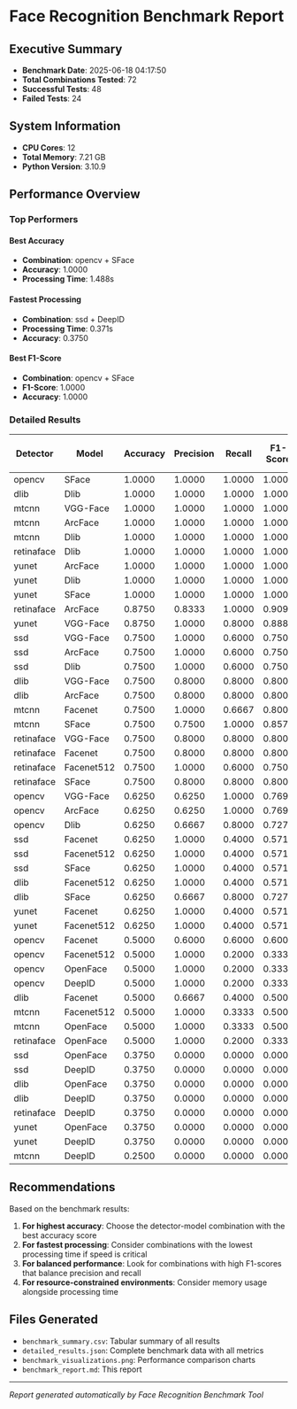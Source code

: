 # Face Recognition Benchmark Report

## Executive Summary

- **Benchmark Date**: 2025-06-18 04:17:50
- **Total Combinations Tested**: 72
- **Successful Tests**: 48
- **Failed Tests**: 24

## System Information

- **CPU Cores**: 12
- **Total Memory**: 7.21 GB
- **Python Version**: 3.10.9

## Performance Overview

### Top Performers

#### Best Accuracy
- **Combination**: opencv + SFace
- **Accuracy**: 1.0000
- **Processing Time**: 1.488s

#### Fastest Processing
- **Combination**: ssd + DeepID
- **Processing Time**: 0.371s
- **Accuracy**: 0.3750

#### Best F1-Score
- **Combination**: opencv + SFace
- **F1-Score**: 1.0000
- **Accuracy**: 1.0000

### Detailed Results

| Detector | Model | Accuracy | Precision | Recall | F1-Score | Avg Time (s) | Memory (MB) |
|----------|-------|----------|-----------|--------|----------|--------------|-------------|
| opencv | SFace | 1.0000 | 1.0000 | 1.0000 | 1.0000 | 1.488 | 3.3 |
| dlib | Dlib | 1.0000 | 1.0000 | 1.0000 | 1.0000 | 33.055 | -56.4 |
| mtcnn | VGG-Face | 1.0000 | 1.0000 | 1.0000 | 1.0000 | 3.384 | 303.8 |
| mtcnn | ArcFace | 1.0000 | 1.0000 | 1.0000 | 1.0000 | 2.725 | 45.1 |
| mtcnn | Dlib | 1.0000 | 1.0000 | 1.0000 | 1.0000 | 3.829 | 88.6 |
| retinaface | Dlib | 1.0000 | 1.0000 | 1.0000 | 1.0000 | 20.761 | -25.5 |
| yunet | ArcFace | 1.0000 | 1.0000 | 1.0000 | 1.0000 | 3.267 | 0.1 |
| yunet | Dlib | 1.0000 | 1.0000 | 1.0000 | 1.0000 | 3.750 | 42.4 |
| yunet | SFace | 1.0000 | 1.0000 | 1.0000 | 1.0000 | 3.058 | -26.2 |
| retinaface | ArcFace | 0.8750 | 0.8333 | 1.0000 | 0.9091 | 19.843 | 34.2 |
| yunet | VGG-Face | 0.8750 | 1.0000 | 0.8000 | 0.8889 | 3.994 | -43.6 |
| ssd | VGG-Face | 0.7500 | 1.0000 | 0.6000 | 0.7500 | 0.888 | 118.9 |
| ssd | ArcFace | 0.7500 | 1.0000 | 0.6000 | 0.7500 | 0.739 | 10.9 |
| ssd | Dlib | 0.7500 | 1.0000 | 0.6000 | 0.7500 | 1.123 | -14.1 |
| dlib | VGG-Face | 0.7500 | 0.8000 | 0.8000 | 0.8000 | 55.653 | -139.7 |
| dlib | ArcFace | 0.7500 | 0.8000 | 0.8000 | 0.8000 | 40.287 | 43.4 |
| mtcnn | Facenet | 0.7500 | 1.0000 | 0.6667 | 0.8000 | 3.130 | 6.3 |
| mtcnn | SFace | 0.7500 | 0.7500 | 1.0000 | 0.8571 | 2.143 | 54.7 |
| retinaface | VGG-Face | 0.7500 | 0.8000 | 0.8000 | 0.8000 | 22.965 | -9.8 |
| retinaface | Facenet | 0.7500 | 0.8000 | 0.8000 | 0.8000 | 19.972 | 5.9 |
| retinaface | Facenet512 | 0.7500 | 1.0000 | 0.6000 | 0.7500 | 20.134 | -44.4 |
| retinaface | SFace | 0.7500 | 0.8000 | 0.8000 | 0.8000 | 18.896 | 2.4 |
| opencv | VGG-Face | 0.6250 | 0.6250 | 1.0000 | 0.7692 | 10.741 | -47.9 |
| opencv | ArcFace | 0.6250 | 0.6250 | 1.0000 | 0.7692 | 2.911 | 46.0 |
| opencv | Dlib | 0.6250 | 0.6667 | 0.8000 | 0.7273 | 1.568 | -7.7 |
| ssd | Facenet | 0.6250 | 1.0000 | 0.4000 | 0.5714 | 0.881 | -63.7 |
| ssd | Facenet512 | 0.6250 | 1.0000 | 0.4000 | 0.5714 | 0.761 | -31.9 |
| ssd | SFace | 0.6250 | 1.0000 | 0.4000 | 0.5714 | 0.381 | 15.4 |
| dlib | Facenet512 | 0.6250 | 1.0000 | 0.4000 | 0.5714 | 34.769 | 24.4 |
| dlib | SFace | 0.6250 | 0.6667 | 0.8000 | 0.7273 | 35.055 | 21.0 |
| yunet | Facenet | 0.6250 | 1.0000 | 0.4000 | 0.5714 | 3.316 | 7.1 |
| yunet | Facenet512 | 0.6250 | 1.0000 | 0.4000 | 0.5714 | 3.244 | -22.6 |
| opencv | Facenet | 0.5000 | 0.6000 | 0.6000 | 0.6000 | 1.380 | -27.1 |
| opencv | Facenet512 | 0.5000 | 1.0000 | 0.2000 | 0.3333 | 1.206 | 12.8 |
| opencv | OpenFace | 0.5000 | 1.0000 | 0.2000 | 0.3333 | 1.581 | -176.7 |
| opencv | DeepID | 0.5000 | 1.0000 | 0.2000 | 0.3333 | 1.010 | 87.0 |
| dlib | Facenet | 0.5000 | 0.6667 | 0.4000 | 0.5000 | 33.973 | -142.5 |
| mtcnn | Facenet512 | 0.5000 | 1.0000 | 0.3333 | 0.5000 | 2.975 | 81.1 |
| mtcnn | OpenFace | 0.5000 | 1.0000 | 0.3333 | 0.5000 | 2.373 | 87.9 |
| retinaface | OpenFace | 0.5000 | 1.0000 | 0.2000 | 0.3333 | 19.734 | 57.2 |
| ssd | OpenFace | 0.3750 | 0.0000 | 0.0000 | 0.0000 | 0.499 | 24.1 |
| ssd | DeepID | 0.3750 | 0.0000 | 0.0000 | 0.0000 | 0.371 | 11.4 |
| dlib | OpenFace | 0.3750 | 0.0000 | 0.0000 | 0.0000 | 35.430 | 33.1 |
| dlib | DeepID | 0.3750 | 0.0000 | 0.0000 | 0.0000 | 38.974 | -23.5 |
| retinaface | DeepID | 0.3750 | 0.0000 | 0.0000 | 0.0000 | 19.199 | -90.2 |
| yunet | OpenFace | 0.3750 | 0.0000 | 0.0000 | 0.0000 | 3.008 | 10.0 |
| yunet | DeepID | 0.3750 | 0.0000 | 0.0000 | 0.0000 | 2.894 | 5.7 |
| mtcnn | DeepID | 0.2500 | 0.0000 | 0.0000 | 0.0000 | 2.069 | 18.5 |


## Recommendations

Based on the benchmark results:

1. **For highest accuracy**: Choose the detector-model combination with the best accuracy score
2. **For fastest processing**: Consider combinations with the lowest processing time if speed is critical
3. **For balanced performance**: Look for combinations with high F1-scores that balance precision and recall
4. **For resource-constrained environments**: Consider memory usage alongside processing time

## Files Generated

- `benchmark_summary.csv`: Tabular summary of all results
- `detailed_results.json`: Complete benchmark data with all metrics
- `benchmark_visualizations.png`: Performance comparison charts
- `benchmark_report.md`: This report

---
*Report generated automatically by Face Recognition Benchmark Tool*
